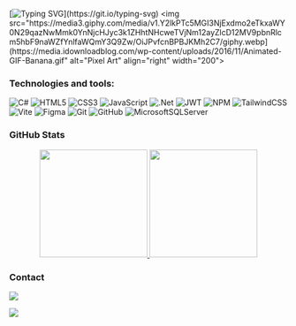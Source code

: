[![Typing SVG](https://readme-typing-svg.demolab.com?font=Roboto+Mono&weight=500&size=21&pause=1009&color=6DFFF5&vCenter=true&width=433&lines=Hello%2C+I'm+David!;Always+trying+to+get+better!)](https://git.io/typing-svg)
<img src="https://media3.giphy.com/media/v1.Y2lkPTc5MGI3NjExdmo2eTkxaWY0N29qazNwMmk0YnNjcHJyc3k1ZHhtNHcweTVjNm12ayZlcD12MV9pbnRlcm5hbF9naWZfYnlfaWQmY3Q9Zw/OiJPvfcnBPBJKMh2C7/giphy.webp](https://media.idownloadblog.com/wp-content/uploads/2016/11/Animated-GIF-Banana.gif" alt="Pixel Art" align="right" width="200">

### Technologies and tools:

![C#](https://img.shields.io/badge/c%23-%23239120.svg?style=for-the-badge&logo=csharp&logoColor=white) ![HTML5](https://img.shields.io/badge/html5-%23E34F26.svg?style=for-the-badge&logo=html5&logoColor=white) ![CSS3](https://img.shields.io/badge/css3-%231572B6.svg?style=for-the-badge&logo=css3&logoColor=white) ![JavaScript](https://img.shields.io/badge/javascript-%23323330.svg?style=for-the-badge&logo=javascript&logoColor=%23F7DF1E) ![.Net](https://img.shields.io/badge/.NET-5C2D91?style=for-the-badge&logo=.net&logoColor=white) ![JWT](https://img.shields.io/badge/JWT-black?style=for-the-badge&logo=JSON%20web%20tokens) ![NPM](https://img.shields.io/badge/NPM-%23CB3837.svg?style=for-the-badge&logo=npm&logoColor=white)
![TailwindCSS](https://img.shields.io/badge/tailwindcss-%2338B2AC.svg?style=for-the-badge&logo=tailwind-css&logoColor=white) ![Vite](https://img.shields.io/badge/vite-%23646CFF.svg?style=for-the-badge&logo=vite&logoColor=white) ![Figma](https://img.shields.io/badge/figma-%23F24E1E.svg?style=for-the-badge&logo=figma&logoColor=white) ![Git](https://img.shields.io/badge/git-%23F05033.svg?style=for-the-badge&logo=git&logoColor=white) ![GitHub](https://img.shields.io/badge/github-%23121011.svg?style=for-the-badge&logo=github&logoColor=white) ![MicrosoftSQLServer](https://img.shields.io/badge/Microsoft%20SQL%20Server-CC2927?style=for-the-badge&logo=microsoft%20sql%20server&logoColor=white)




### GitHub Stats

<div align="Left" style="display: flex; justify-content: center;">
  <a href="https://github.com/DavElizG">
    <img height="195px" src="https://github-readme-stats.vercel.app/api?username=DavElizG&show_icons=true&theme=one_dark_pro&include_all_commits=true&count_private=true"/>
    <img height="195px" src="https://github-readme-stats.vercel.app/api/top-langs/?username=DavElizG&layout=compact&langs_count=7&theme=one_dark_pro"/>
  </a>
</div>


### Contact

<div> 
  <a href="mailto:jose.guadamuz.elizondo@est.una.ac.cr"><img src="https://img.shields.io/badge/-Gmail-%23333?style=for-the-badge&logo=gmail&logoColor=white" target="_blank"></a>
</div>


[![](https://visitcount.itsvg.in/api?id=DavElizG&icon=0&color=0)](https://visitcount.itsvg.in)
